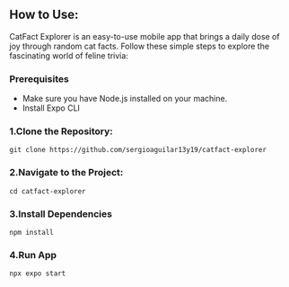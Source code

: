 ## How to Use:
CatFact Explorer is an easy-to-use mobile app that brings a daily dose of joy through random cat facts. Follow these simple steps to explore the fascinating world of feline trivia:

### Prerequisites
- Make sure you have Node.js installed on your machine.
- Install Expo CLI

### <a>1.Clone the Repository:</a>
    git clone https://github.com/sergioaguilar13y19/catfact-explorer
### <a>2.Navigate to the Project:</a>
    cd catfact-explorer
### <a>3.Install Dependencies</a>
    npm install
### <a>4.Run App</a>
    npx expo start